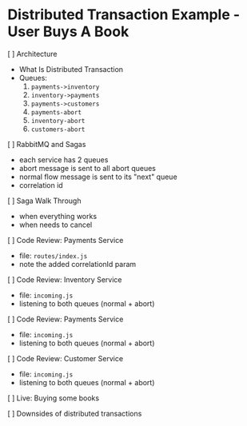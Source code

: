 # Distributed Transaction Example - User Buys A Book

[ ] Architecture
  - What Is Distributed Transaction
  - Queues:
    1. `payments->inventory`
    2. `inventory->payments`
    3. `payments->customers`
    4. `payments-abort`
    5. `inventory-abort`
    6. `customers-abort`

[ ] RabbitMQ and Sagas
  - each service has 2 queues
  - abort message is sent to all abort queues
  - normal flow message is sent to its "next" queue
  - correlation id

[ ] Saga Walk Through
  - when everything works
  - when needs to cancel

[ ] Code Review: Payments Service
  - file: `routes/index.js`
  - note the added correlationId param

[ ] Code Review: Inventory Service
  - file: `incoming.js`
  - listening to both queues (normal + abort)

[ ] Code Review: Payments Service
  - file: `incoming.js`
  - listening to both queues (normal + abort)

[ ] Code Review: Customer Service
  - file: `incoming.js`
  - listening to both queues (normal + abort)

[ ] Live: Buying some books

[ ] Downsides of distributed transactions
